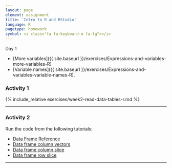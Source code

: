 ```yaml
---
layout: page
element: assignment
title: 'Intro to R and RStudio'
language: R
pagetype: homework
symbol: <i class="fa fa-keyboard-o fa-lg"></i>
---
```


<!--
> **Session 1: Instructions**
>
> - Do the challenges from the Data Caprentry Lesson [Intro to R](https://datacarpentry.org/R-ecology-lesson/01-intro-to-r.html)
> - Run the code from [Vector Reference](http://www.r-tutor.com/r-introduction/vector) (*And all links at bottom*)

---
-->
Day 1

- [More variables]({{ site.baseurl }}/exercises/Expressions-and-variables-more-variables-R)
- [Variable names]({{ site.baseurl }}/exercises/Expressions-and-variables-variable-names-R).


<!--
>
**Session 2: Instructions**
>
> - Choose one of the two Activities to return as homework. The other one, you can also return it for extra points.
> - Write down your answers and all your code in an R script file. Save it n the scripts folder. Remember to comment the code so it is easy to understand for yourself and other.
> - Send the script file to your instructor for checking/grading.

---
-->

### Activity 1

{% include_relative exercises/week2-read-data-tables-r.md %}



---

### Activity 2

Run the code from the following tutorials:
- [Data Frame Reference](http://www.r-tutor.com/r-introduction/data-frame)
- [Data frame column vectors](http://www.r-tutor.com/r-introduction/data-frame/data-frame-column-vector)
- [Data frame column slice](http://www.r-tutor.com/r-introduction/data-frame/data-frame-column-slice)
- [Data frame row slice](http://www.r-tutor.com/r-introduction/data-frame/data-frame-row-slice)


---
